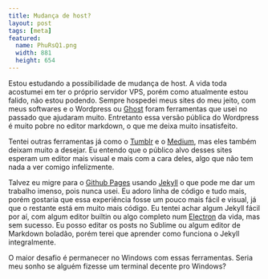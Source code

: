 ```yaml
---
title: Mudança de host?
layout: post
tags: [meta]
featured:
  name: PhuRsQ1.png
  width: 881
  height: 654
---
```

Estou estudando a possibilidade de mudança de host. A vida toda acostumei em ter o próprio servidor VPS, porém como atualmente estou falido, não estou podendo. Sempre hospedei meus sites do meu jeito, com meus softwares e o Wordpress ou <a href="https://ghost.org" target="_blank">Ghost</a> foram ferramentas que usei no passado que ajudaram muito. Entretanto essa versão pública do Wordpress é muito pobre no editor markdown, o que me deixa muito insatisfeito.
<!--more-->

Tentei outras ferramentas já como o <a href="https://tumblr.com" target="_blank">Tumblr</a> e o <a href="https://medium.com" target="_blank">Medium</a>, mas eles também deixam muito a desejar. Eu entendo que o público alvo desses sites esperam um editor mais visual e mais com a cara deles, algo que não tem nada a ver comigo infelizmente.

Talvez eu migre para o <a href="https://pages.github.com/" target="_blank">Github Pages</a> usando <a href="https://jekyllrb.com/" target="_blank">Jekyll</a> o que pode me dar um trabalho imenso, pois nunca usei. Eu adoro linha de código e tudo mais, porém gostaria que essa experiência fosse um pouco mais fácil e visual, já que o restante está em muito mais código. Eu tentei achar algum Jekyll fácil por aí, com algum editor builtin ou algo completo num <a href="http://electron.atom.io/" target="_blank">Electron</a> da vida, mas sem sucesso. Eu posso editar os posts no Sublime ou algum editor de Markdown boladão, porém terei que aprender como funciona o Jekyll integralmente.

O maior desafio é permanecer no Windows com essas ferramentas. Seria meu sonho se alguém fizesse um terminal decente pro Windows?
